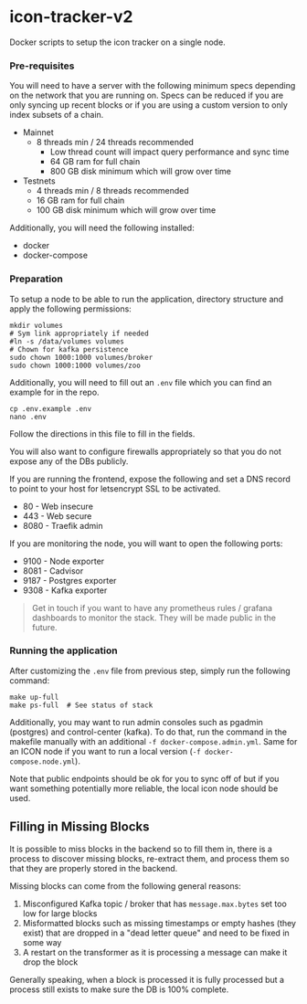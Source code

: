 # icon-tracker-v2

Docker scripts to setup the icon tracker on a single node. 

### Pre-requisites

You will need to have a server with the following minimum specs depending on the network that you are running on. Specs can be reduced if you are only syncing up recent blocks or if you are using a custom version to only index subsets of a chain. 

- Mainnet 
  - 8 threads min / 24 threads recommended 
    - Low thread count will impact query performance and sync time 
    - 64 GB ram for full chain
    - 800 GB disk minimum which will grow over time 
- Testnets 
  - 4 threads min / 8 threads recommended 
  - 16 GB ram for full chain
  - 100 GB disk minimum which will grow over time 

Additionally, you will need the following installed:

- docker
- docker-compose 

### Preparation 

To setup a node to be able to run the application, directory structure and apply the following permissions:

```shell
mkdir volumes 
# Sym link appropriately if needed 
#ln -s /data/volumes volumes
# Chown for kafka persistence 
sudo chown 1000:1000 volumes/broker
sudo chown 1000:1000 volumes/zoo
```

Additionally, you will need to fill out an `.env` file which you can find an example for in the repo. 

```shell
cp .env.example .env
nano .env
```

Follow the directions in this file to fill in the fields.

You will also want to configure firewalls appropriately so that you do not expose any of the DBs publicly.  

If you are running the frontend, expose the following and set a DNS record to point to your host for letsencrypt SSL to be activated. 

- 80 - Web insecure 
- 443 - Web secure 
- 8080 - Traefik admin 

If you are monitoring the node, you will want to open the following ports:

- 9100 - Node exporter 
- 8081 - Cadvisor 
- 9187 - Postgres exporter 
- 9308 - Kafka exporter 

> Get in touch if you want to have any prometheus rules / grafana dashboards to monitor the stack. They will be made public in the future.  

### Running the application 

After customizing the `.env` file from previous step, simply run the following command:

```shell
make up-full 
make ps-full  # See status of stack 
```

Additionally, you may want to run admin consoles such as pgadmin (postgres) and control-center (kafka). To do that, run the command in the makefile manually with an additional `-f docker-compose.admin.yml`.  Same for an ICON node if you want to run a local version (`-f docker-compose.node.yml`). 

Note that public endpoints should be ok for you to sync off of but if you want something potentially more reliable, the local icon node should be used. 

## Filling in Missing Blocks 

It is possible to miss blocks in the backend so to fill them in, there is a process to discover missing blocks, re-extract them, and process them so that they are properly stored in the backend. 

Missing blocks can come from the following general reasons:

1. Misconfigured Kafka topic / broker that has `message.max.bytes` set too low for large blocks
2. Misformatted blocks such as missing timestamps or empty hashes (they exist) that are dropped in a "dead letter queue" and need to be fixed in some way
3. A restart on the transformer as it is processing a message can make it drop the block 

Generally speaking, when a block is processed it is fully processed but a process still exists to make sure the DB is 100% complete. 

